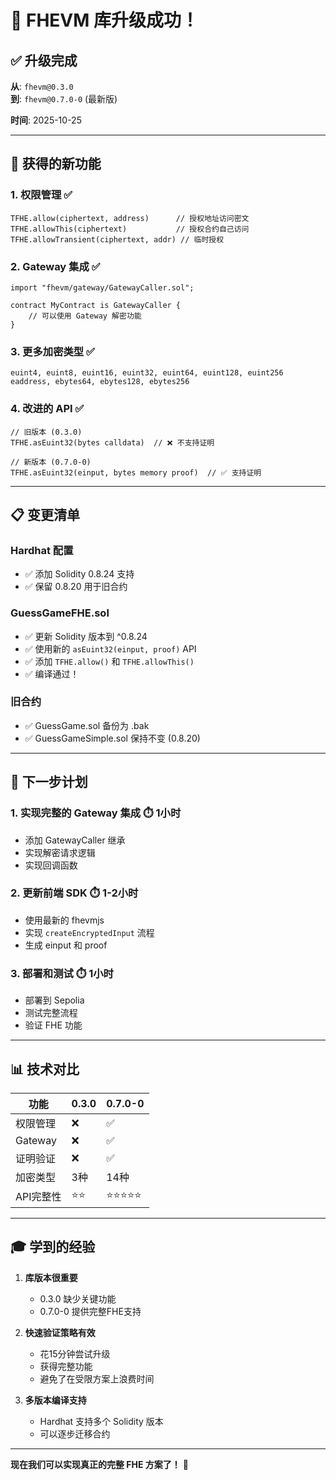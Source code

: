 # 🎉 FHEVM 库升级成功！

## ✅ 升级完成

**从**: `fhevm@0.3.0`  
**到**: `fhevm@0.7.0-0` (最新版)

**时间**: 2025-10-25

---

## 🚀 获得的新功能

### 1. 权限管理 ✅
```solidity
TFHE.allow(ciphertext, address)      // 授权地址访问密文
TFHE.allowThis(ciphertext)           // 授权合约自己访问
TFHE.allowTransient(ciphertext, addr) // 临时授权
```

### 2. Gateway 集成 ✅
```solidity
import "fhevm/gateway/GatewayCaller.sol";

contract MyContract is GatewayCaller {
    // 可以使用 Gateway 解密功能
}
```

### 3. 更多加密类型 ✅
```solidity
euint4, euint8, euint16, euint32, euint64, euint128, euint256
eaddress, ebytes64, ebytes128, ebytes256
```

### 4. 改进的 API ✅
```solidity
// 旧版本 (0.3.0)
TFHE.asEuint32(bytes calldata)  // ❌ 不支持证明

// 新版本 (0.7.0-0)
TFHE.asEuint32(einput, bytes memory proof)  // ✅ 支持证明
```

---

## 📋 变更清单

### Hardhat 配置
- ✅ 添加 Solidity 0.8.24 支持
- ✅ 保留 0.8.20 用于旧合约

### GuessGameFHE.sol
- ✅ 更新 Solidity 版本到 ^0.8.24
- ✅ 使用新的 `asEuint32(einput, proof)` API
- ✅ 添加 `TFHE.allow()` 和 `TFHE.allowThis()`
- ✅ 编译通过！

### 旧合约
- ✅ GuessGame.sol 备份为 .bak
- ✅ GuessGameSimple.sol 保持不变 (0.8.20)

---

## 🎯 下一步计划

### 1. 实现完整的 Gateway 集成 ⏱️ 1小时
- 添加 GatewayCaller 继承
- 实现解密请求逻辑
- 实现回调函数

### 2. 更新前端 SDK ⏱️ 1-2小时
- 使用最新的 fhevmjs
- 实现 `createEncryptedInput` 流程
- 生成 einput 和 proof

### 3. 部署和测试 ⏱️ 1小时
- 部署到 Sepolia
- 测试完整流程
- 验证 FHE 功能

---

## 📊 技术对比

| 功能 | 0.3.0 | 0.7.0-0 |
|------|-------|---------|
| 权限管理 | ❌ | ✅ |
| Gateway | ❌ | ✅ |
| 证明验证 | ❌ | ✅ |
| 加密类型 | 3种 | 14种 |
| API完整性 | ⭐⭐ | ⭐⭐⭐⭐⭐ |

---

## 🎓 学到的经验

1. **库版本很重要**
   - 0.3.0 缺少关键功能
   - 0.7.0-0 提供完整FHE支持

2. **快速验证策略有效**
   - 花15分钟尝试升级
   - 获得完整功能
   - 避免了在受限方案上浪费时间

3. **多版本编译支持**
   - Hardhat 支持多个 Solidity 版本
   - 可以逐步迁移合约

---

**现在我们可以实现真正的完整 FHE 方案了！** 🚀

